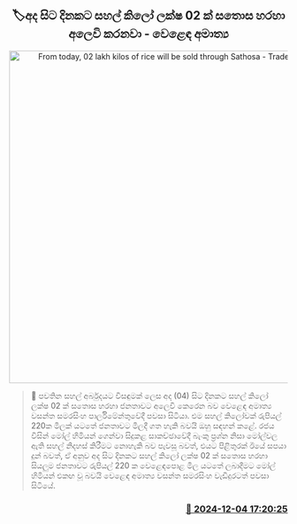 <p align='center'><b><h2 align='center' title='From today, 02 lakh kilos of rice will be sold through Sathosa - Trade Minister'>🏷අද සිට දිනකට සහල් කිලෝ ලක්ෂ 02 ක් සතොස හරහා අලෙවි කරනවා - වෙළෙඳ අමාත්‍ය </h2></b></p>
<p align='center'><img src='https://helakuru.sgp1.cdn.digitaloceanspaces.com/esana/images/lib/ricenew[1].jpg' width='600' alt='From today, 02 lakh kilos of rice will be sold through Sathosa - Trade Minister'></p>

>📝 පවතින සහල් අර්බුදයට විසඳුමක් ලෙස අද (04) සිට දිනකට සහල් කිලෝ ලක්ෂ 02 ක් සතොස හරහා ජනතාවට අලෙවි කෙරෙන බව වෙළෙඳ අමාත්‍ය වසන්ත සමරසිංහ පාර්ලිමේන්තුවේදී පවසා සිටියා.
එම සහල් කිලෝවක් රුපියල් 220ක මිලක් යටතේ ජනතාවට මිලදී ගත හැකි බවයි ඔහු සඳහන් කළේ.
රජය විසින් මෝල් හිමියන් ගෙන්වා සිදුකළ සාකච්ඡාවේදී බැංකු ප්‍රශ්න නිසා මෝල්වල ඇති සහල් නිදහස් කිරීමට නොහැකි බව පැවසූ බවත්, එයට පිළිතුරක් ඊයේ සපයා දුන් බවත්, ඒ අනුව අද සිට දිනකට සහල් කිලෝ ලක්ෂ 02 ක් සතොස හරහා සියලුම ජනතාවට රුපියල් 220 ක වෙළෙඳපොළ මිල යටතේ ලබාදීමට මෝල් හිමියන් එකඟ වූ බවයි වෙළෙඳ අමාත්‍ය වසන්ත සමරසිංහ වැඩිදුරටත් පවසා සිටියේ.


<h3 align='right'><a href='https://www.helakuru.lk/esana/p/105661/'>📅 2024-12-04 17:20:25</a></h3>
